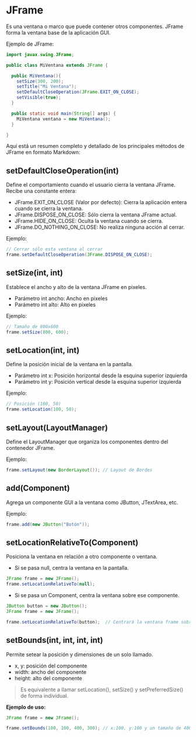 # JFrame
Es una ventana o marco que puede contener otros componentes. JFrame forma la ventana base de la aplicación GUI.

Ejemplo de JFrame:

```java
import javax.swing.JFrame;

public class MiVentana extends JFrame {

  public MiVentana(){
    setSize(300, 200);
    setTitle("Mi Ventana");
    setDefaultCloseOperation(JFrame.EXIT_ON_CLOSE);
    setVisible(true); 
  }

  public static void main(String[] args) {
    MiVentana ventana = new MiVentana(); 
  }

}
```

Aquí está un resumen completo y detallado de los principales métodos de JFrame en formato Markdown:

## setDefaultCloseOperation(int)
Define el comportamiento cuando el usuario cierra la ventana JFrame. Recibe una constante entera:

- JFrame.EXIT_ON_CLOSE (Valor por defecto): Cierra la aplicación entera cuando se cierra la ventana.
- JFrame.DISPOSE_ON_CLOSE: Sólo cierra la ventana JFrame actual.
- JFrame.HIDE_ON_CLOSE: Oculta la ventana cuando se cierra.
- JFrame.DO_NOTHING_ON_CLOSE: No realiza ninguna acción al cerrar.

Ejemplo:

```java
// Cerrar sólo esta ventana al cerrar 
frame.setDefaultCloseOperation(JFrame.DISPOSE_ON_CLOSE);
```

## setSize(int, int)
Establece el ancho y alto de la ventana JFrame en pixeles. 

- Parámetro int ancho: Ancho en pixeles
- Parámetro int alto: Alto en pixeles

Ejemplo:

```java
// Tamaño de 800x600
frame.setSize(800, 600); 
```

## setLocation(int, int) 
Define la posición inicial de la ventana en la pantalla.

- Parámetro int x: Posición horizontal desde la esquina superior izquierda 
- Parámetro int y: Posición vertical desde la esquina superior izquierda

Ejemplo:

```java 
// Posición (100, 50) 
frame.setLocation(100, 50);
```

## setLayout(LayoutManager)
Define el LayoutManager que organiza los componentes dentro del contenedor JFrame.

Ejemplo: 

```java
frame.setLayout(new BorderLayout()); // Layout de Bordes
```

## add(Component)
Agrega un componente GUI a la ventana como JButton, JTextArea, etc.

Ejemplo:

```java
frame.add(new JButton("Botón"));
```

## setLocationRelativeTo(Component)
Posiciona la ventana en relación a otro componente o ventana.


- Si se pasa null, centra la ventana en la pantalla.
```java
JFrame frame = new JFrame();
frame.setLocationRelativeTo(null);
```

- Si se pasa un Component, centra la ventana sobre ese componente.
```java
JButton button = new JButton();
JFrame frame = new JFrame();

frame.setLocationRelativeTo(button);  // Centrará la ventana frame sobre el componente button.

```


## setBounds(int, int, int, int)
Permite setear la posición y dimensiones de un solo llamado.

  - x, y: posición del componente
  - width: ancho del componente 
  - height: alto del componente
> Es equivalente a llamar setLocation(), setSize() y setPreferredSize() de forma individual.

**Ejemplo de uso:**

```java
JFrame frame = new JFrame();

frame.setBounds(100, 100, 400, 300); // x:100, y:100 y un tamaño de 400x300 píxeles.
```
